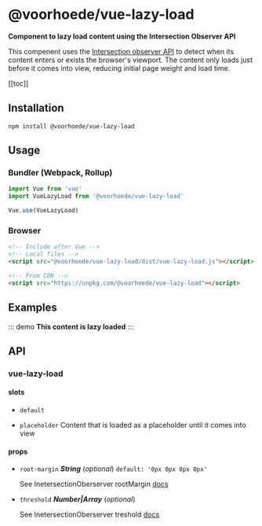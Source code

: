 # @voorhoede/vue-lazy-load

**Component to lazy load content using the Intersection Observer API**

This compenent uses the [Intersection observer API](https://developer.mozilla.org/en-US/docs/Web/API/Intersection_Observer_API) to detect when its content enters or exists the browser's viewport. The content only loads just before it comes into view, reducing initial page weight and load time.

[[toc]]

## Installation

```
npm install @voorhoede/vue-lazy-load
```

## Usage

### Bundler (Webpack, Rollup)

```js
import Vue from 'vue'
import VueLazyLoad from '@voorhoede/vue-lazy-load'

Vue.use(VueLazyLoad)
```

### Browser

```html
<!-- Include after Vue -->
<!-- Local files -->
<script src="@voorhoede/vue-lazy-load/dist/vue-lazy-load.js"></script>

<!-- From CDN -->
<script src="https://unpkg.com/@voorhoede/vue-lazy-load"></script>
```

## Examples

::: demo
<vue-lazy-load><b>This content is lazy loaded</b></vue-lazy-load>
:::

<!-- The API section is auto generated, don't touch please -->

## API

### vue-lazy-load 

#### slots 

- `default` 

- `placeholder` Content that is loaded as a placeholder until it comes into view 

#### props 

- `root-margin` ***String*** (*optional*) `default: '0px 0px 0px 0px'` 

  See InetersectionOberserver rootMargin [docs](https://developer.mozilla.org/en-US/docs/Web/API/Intersection_Observer_API#Intersection_observer_options) 

- `threshold` ***Number|Array*** (*optional*) 

  See InetersectionOberserver treshold [docs](https://developer.mozilla.org/en-US/docs/Web/API/Intersection_Observer_API#Intersection_observer_options) 
